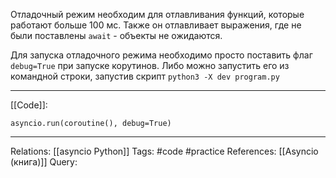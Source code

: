 Отладочный режим необходим для отлавливания функций, которые работают больше 100 мс. Также он отлавливает выражения, где не были поставлены `await` - объекты не ожидаются.  

Для запуска отладочного режима необходимо просто поставить флаг `debug=True` при запуске корутинов. Либо можно запустить его из командной строки, запустив скрипт `python3 -X dev program.py`

___
[[Code]]:
```
asyncio.run(coroutine(), debug=True)
```
___

Relations: [[asyncio Python]] 
Tags: #code #practice 
References: [[Asyncio (книга)]] 
Query: 